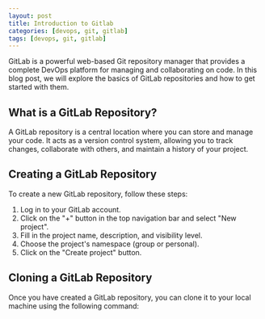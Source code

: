 ```yaml
---
layout: post
title: Introduction to Gitlab
categories: [devops, git, gitlab]
tags: [devops, git, gitlab]
---
```


GitLab is a powerful web-based Git repository manager that provides a complete DevOps platform for managing and collaborating on code. In this blog post, we will explore the basics of GitLab repositories and how to get started with them.

## What is a GitLab Repository?

A GitLab repository is a central location where you can store and manage your code. It acts as a version control system, allowing you to track changes, collaborate with others, and maintain a history of your project.

## Creating a GitLab Repository

To create a new GitLab repository, follow these steps:

1. Log in to your GitLab account.
2. Click on the "+" button in the top navigation bar and select "New project".
3. Fill in the project name, description, and visibility level.
4. Choose the project's namespace (group or personal).
5. Click on the "Create project" button.

## Cloning a GitLab Repository

Once you have created a GitLab repository, you can clone it to your local machine using the following command:
